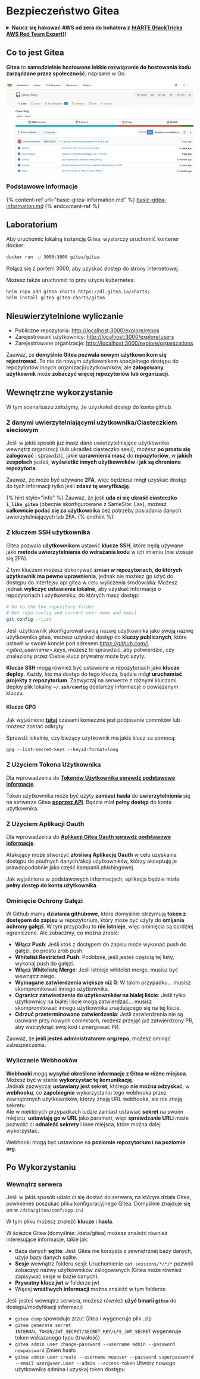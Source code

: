 # Bezpieczeństwo Gitea

<details>

<summary><strong>Naucz się hakować AWS od zera do bohatera z</strong> <a href="https://training.hacktricks.xyz/courses/arte"><strong>htARTE (HackTricks AWS Red Team Expert)</strong></a><strong>!</strong></summary>

Inne sposoby wsparcia HackTricks:

* Jeśli chcesz zobaczyć swoją **firmę reklamowaną w HackTricks** lub **pobrać HackTricks w formacie PDF**, sprawdź [**PLANY SUBSKRYPCYJNE**](https://github.com/sponsors/carlospolop)!
* Kup [**oficjalne gadżety PEASS & HackTricks**](https://peass.creator-spring.com)
* Odkryj [**Rodzinę PEASS**](https://opensea.io/collection/the-peass-family), naszą kolekcję ekskluzywnych [**NFT**](https://opensea.io/collection/the-peass-family)
* **Dołącz do** 💬 [**grupy Discord**](https://discord.gg/hRep4RUj7f) lub [**grupy telegramowej**](https://t.me/peass) lub **śledź** nas na **Twitterze** 🐦 [**@hacktricks\_live**](https://twitter.com/hacktricks\_live)**.**
* **Podziel się swoimi sztuczkami hakerskimi, przesyłając PR-y do** [**HackTricks**](https://github.com/carlospolop/hacktricks) i [**HackTricks Cloud**](https://github.com/carlospolop/hacktricks-cloud).

</details>

## Co to jest Gitea

**Gitea** to **samodzielnie hostowane lekkie rozwiązanie do hostowania kodu zarządzane przez społeczność**, napisane w Go.

![](<../../.gitbook/assets/image (160).png>)

### Podstawowe informacje

{% content-ref url="basic-gitea-information.md" %}
[basic-gitea-information.md](basic-gitea-information.md)
{% endcontent-ref %}

## Laboratorium

Aby uruchomić lokalną instancję Gitea, wystarczy uruchomić kontener docker:
```bash
docker run -p 3000:3000 gitea/gitea
```
Połącz się z portem 3000, aby uzyskać dostęp do strony internetowej.

Możesz także uruchomić to przy użyciu kubernetes:
```
helm repo add gitea-charts https://dl.gitea.io/charts/
helm install gitea gitea-charts/gitea
```
## Nieuwierzytelnione wyliczanie

* Publiczne repozytoria: [http://localhost:3000/explore/repos](http://localhost:3000/explore/repos)
* Zarejestrowani użytkownicy: [http://localhost:3000/explore/users](http://localhost:3000/explore/users)
* Zarejestrowane organizacje: [http://localhost:3000/explore/organizations](http://localhost:3000/explore/organizations)

Zauważ, że **domyślnie Gitea pozwala nowym użytkownikom się rejestrować**. To nie da nowym użytkownikom specjalnego dostępu do repozytoriów innych organizacji/użytkowników, ale **zalogowany użytkownik** może **zobaczyć więcej repozytoriów lub organizacji**.

## Wewnętrzne wykorzystanie

W tym scenariuszu założymy, że uzyskałeś dostęp do konta github.

### Z danymi uwierzytelniającymi użytkownika/Ciasteczkiem sieciowym

Jeśli w jakiś sposób już masz dane uwierzytelniające użytkownika wewnątrz organizacji (lub ukradłeś ciasteczko sesji), możesz **po prostu się zalogować** i sprawdzić, jakie **uprawnienia masz** do **repozytoriów**, w **jakich zespołach** jesteś, **wyświetlić innych użytkowników** i **jak są chronione repozytoria**.

Zauważ, że może być używane **2FA**, więc będziesz mógł uzyskać dostęp do tych informacji tylko jeśli **zdasz tę weryfikację**.

{% hint style="info" %}
Zauważ, że jeśli **uda ci się ukraść ciasteczko `i_like_gitea`** (obecnie skonfigurowane z SameSite: Lax), możesz **całkowicie podać się za użytkownika** bez potrzeby posiadania danych uwierzytelniających lub 2FA.
{% endhint %}

### Z kluczem SSH użytkownika

Gitea pozwala **użytkownikom** ustawić **klucze SSH**, które będą używane jako **metoda uwierzytelniania do wdrażania kodu** w ich imieniu (nie stosuje się 2FA).

Z tym kluczem możesz dokonywać **zmian w repozytoriach, do których użytkownik ma pewne uprawnienia**, jednak nie możesz go użyć do dostępu do interfejsu api gitea w celu wyliczenia środowiska. Możesz jednak **wyliczyć ustawienia lokalne**, aby uzyskać informacje o repozytoriach i użytkowniku, do których masz dostęp:
```bash
# Go to the the repository folder
# Get repo config and current user name and email
git config --list
```
Jeśli użytkownik skonfigurował swoją nazwę użytkownika jako swoją nazwę użytkownika gitea, możesz uzyskać dostęp do **kluczy publicznych**, które ustawił w swoim koncie pod adresem _https://github.com/\<gitea\_username>.keys_, możesz to sprawdzić, aby potwierdzić, czy znaleziony przez Ciebie klucz prywatny może być użyty.

**Klucze SSH** mogą również być ustawione w repozytoriach jako **klucze deploy**. Każdy, kto ma dostęp do tego klucza, będzie mógł **uruchamiać projekty z repozytorium**. Zazwyczaj na serwerze z różnymi kluczami deploy plik lokalny **`~/.ssh/config`** dostarczy informacje o powiązanym kluczu.

#### Klucze GPG

Jak wyjaśniono [**tutaj**](https://github.com/carlospolop/hacktricks-cloud/blob/master/pentesting-ci-cd/gitea-security/broken-reference/README.md) czasami konieczne jest podpisanie commitów lub możesz zostać odkryty.

Sprawdź lokalnie, czy bieżący użytkownik ma jakiś klucz za pomocą:
```shell
gpg --list-secret-keys --keyid-format=long
```
### Z Użyciem Tokena Użytkownika

Dla wprowadzenia do [**Tokenów Użytkownika sprawdź podstawowe informacje**](basic-gitea-information.md#personal-access-tokens).

Token użytkownika może być użyty **zamiast hasła** do **uwierzytelnienia** się na serwerze Gitea [**poprzez API**](https://try.gitea.io/api/swagger#/). Będzie miał **pełny dostęp** do konta użytkownika.

### Z Użyciem Aplikacji Oauth

Dla wprowadzenia do [**Aplikacji Gitea Oauth sprawdź podstawowe informacje**](./#with-oauth-application).

Atakujący może stworzyć **złośliwą Aplikację Oauth** w celu uzyskania dostępu do poufnych danych/akcji użytkowników, którzy akceptują je prawdopodobnie jako część kampanii phishingowej.

Jak wyjaśniono w podstawowych informacjach, aplikacja będzie miała **pełny dostęp do konta użytkownika**.

### Ominięcie Ochrony Gałęzi

W Github mamy **działania githubowe**, które domyślnie otrzymują **token z dostępem do zapisu** w repozytorium, który może być użyty do **omijania ochrony gałęzi**. W tym przypadku to **nie istnieje**, więc ominięcia są bardziej ograniczone. Ale zobaczmy, co można zrobić:

* **Włącz Push**: Jeśli ktoś z dostępem do zapisu może wykonać push do gałęzi, po prostu zrób push.
* **Whitelist Restricted Push**: Podobnie, jeśli jesteś częścią tej listy, wykonaj push do gałęzi.
* **Włącz Whitelistę Merge**: Jeśli istnieje whitelist merge, musisz być wewnątrz niego.
* **Wymagane zatwierdzenia większe niż 0**: W takim przypadku... musisz skompromitować innego użytkownika.
* **Ogranicz zatwierdzenia do użytkowników na białej liście**: Jeśli tylko użytkownicy na białej liście mogą zatwierdzać... musisz skompromitować innego użytkownika znajdującego się na tej liście.
* **Odrzuć przeterminowane zatwierdzenia**: Jeśli zatwierdzenia nie są usuwane przy nowych commitach, możesz przejąć już zatwierdzony PR, aby wstrzyknąć swój kod i zmergować PR.

Zauważ, że **jeśli jesteś administratorem org/repo**, możesz ominąć zabezpieczenia.

### Wyliczanie Webhooków

**Webhooki** mogą **wysyłać określone informacje z Gitea w różne miejsca**. Możesz być w stanie **wykorzystać tę komunikację**.\
Jednak zazwyczaj **ustawiany jest sekret**, którego **nie można odzyskać**, w **webhooku**, co **zapobiegnie** wykorzystaniu tego webhooka przez zewnętrznych użytkowników, którzy znają URL webhooka, ale nie znają sekretu.\
Ale w niektórych przypadkach ludzie zamiast ustawiać **sekret** na swoim miejscu, **ustawiają go w URL** jako parametr, więc **sprawdzanie URLi** może pozwolić ci **odnaleźć sekrety** i inne miejsca, które można dalej wykorzystać.

Webhooki mogą być ustawione na **poziomie repozytorium i na poziomie org**.

## Po Wykorzystaniu

### Wewnątrz serwera

Jeśli w jakiś sposób udało ci się dostać do serwera, na którym działa Gitea, powinieneś poszukać pliku konfiguracyjnego Gitea. Domyślnie znajduje się on w `/data/gitea/conf/app.ini`

W tym pliku możesz znaleźć **klucze** i **hasła**.

W ścieżce Gitea (domyślnie: /data/gitea) możesz znaleźć również interesujące informacje, takie jak:

* Baza danych **sqlite**: Jeśli Gitea nie korzysta z zewnętrznej bazy danych, użyje bazy danych sqlite.
* **Sesje** wewnątrz folderu sesji: Uruchomienie `cat sessions/*/*/*` pozwoli zobaczyć nazwy użytkowników zalogowanych (Gitea może również zapisywać sesje w bazie danych).
* **Prywatny klucz jwt** w folderze jwt
* Więcej **wrażliwych informacji** można znaleźć w tym folderze

Jeśli jesteś wewnątrz serwera, możesz również **użyć binarii `gitea`** do dostępu/modyfikacji informacji:

* `gitea dump` spowoduje zrzut Gitea i wygeneruje plik .zip
* `gitea generate secret INTERNAL_TOKEN/JWT_SECRET/SECRET_KEY/LFS_JWT_SECRET` wygeneruje token wskazanego typu (trwałość)
* `gitea admin user change-password --username admin --password newpassword` Zmień hasło
* `gitea admin user create --username newuser --password superpassword --email user@user.user --admin --access-token` Utwórz nowego użytkownika admina i uzyskaj token dostępu
